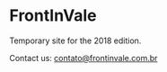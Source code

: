 # FrontInVale
Temporary site for the 2018 edition.

Contact us: [contato@frontinvale.com.br](mailto:contato@frontinvale.com.br)